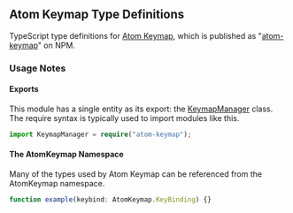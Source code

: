 ## Atom Keymap Type Definitions

TypeScript type definitions for [Atom Keymap](https://github.com/atom/atom-keymap), which is published as "[atom-keymap](https://www.npmjs.com/package/atom-keymap)" on NPM.

### Usage Notes

#### Exports

This module has a single entity as its export: the [KeymapManager](https://github.com/atom/atom-keymap/blob/master/src/keymap-manager.coffee) class. The require syntax is typically used to import modules like this.

```ts
import KeymapManager = require("atom-keymap");
```

#### The AtomKeymap Namespace

Many of the types used by Atom Keymap can be referenced from the AtomKeymap namespace.

```ts
function example(keybind: AtomKeymap.KeyBinding) {}
```
